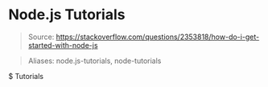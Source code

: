 # Node.js Tutorials

> Source: https://stackoverflow.com/questions/2353818/how-do-i-get-started-with-node-js

> Aliases: node.js-tutorials, node-tutorials

$ Tutorials

